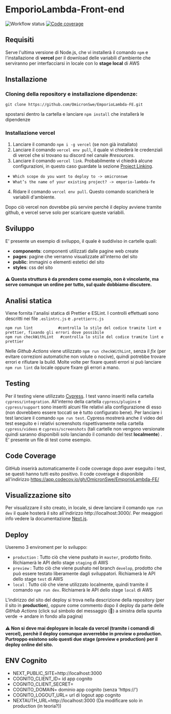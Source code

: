 # EmporioLambda-Front-end

![Workflow status](https://github.com/OmicronSwe/EmporioLambda-FE/actions/workflows/deployWebsite.yml/badge.svg)
[![Code coverage](https://codecov.io/gh/OmicronSwe/EmporioLambda-FE/branch/master/graph/badge.svg?token=S45ES4F9UL)](https://codecov.io/gh/OmicronSwe/EmporioLambda-FE)


## Requisiti
Serve l'ultima versione di Node.js, che vi installerà il comando `npm` e l'installazione di **vercel** per il download delle variabili d'ambiente che serviranno per interfacciarsi in locale con lo **stage local** di AWS

## Installazione
 ### Cloning della repository e installazione dipendenze:

```
git clone https://github.com/OmicronSwe/EmporioLambda-FE.git
```
spostarsi dentro la cartella e lanciare `npm install` che installerà le dipendenze

### Installazione vercel

1. Lanciare il comando `npm i -g vercel` (se non già installato)
2. Lanciare il comando `vercel env pull`, il quale vi chiederà le credenziali di vercel che si trovano su discord nel canale *#resources*. 
3. Lanciare il comando `vercel link`. Probabilmente vi chiedrà alcune configurazioni, in questo caso guardate la sezione [Project Linking](https://vercel.com/docs/cli).  

- `Which scope do you want to deploy to -> omicronswe`
- `What’s the name of your existing project? -> emporio-lambda-fe`

4. Ridare il comando `vercel env pull`. Questo comando scaricherà le variabili d'ambiente.

Dopo ciò vercel non dovrebbe più servire perchè il deploy avviene tramite github, e vercel serve solo per scaricare queste variabili.

## Sviluppo
E' presente un esempio di sviluppo, il quale è suddiviso in cartelle quali:
- **components**: componenti utilizzati dalle pagine web create
- **pages**: pagine che verranno visualizzate all'interno del sito
- **public**: immagini o elementi estetici del sito
- **styles**: css del sito

#### ⚠️ Questa struttura è da prendere come esempio, non è vincolante, ma serve comunque un ordine per tutto, sul quale dobbiamo discutere.

## Analisi statica
Viene fornita l'analisi statica di Prettier e ESLint. I controlli effettuati sono descritti nei file `.eslintrc.js` e `.prettierrc.js`
```
npm run lint           #controlla lo stile del codice tramite lint e prettier, fixando gli errori dove possibile
npm run checkWithLint   #controlla lo stile del codice tramite lint e prettier
```

Nelle *Github Actions* viene utilizzato `npm run checkWithLint`, senza il *fix* (per evitare correzioni automatiche non volute o nocive), quindi potrebbe trovare errori e rifiutare la build. Molte volte per fixare questi errori si può lanciare `npm run lint` da locale oppure fixare gli errori a mano.

## Testing
Per il testing viene utilizzato [Cypress](https://docs.cypress.io/guides/overview/why-cypress.html#In-a-nutshell). I test vanno inseriti nella cartella `cypress/integration`. All'interno della cartella `cypress/plugins` e `cypress/support` sono inseriti alcuni file relativi alla configurazione di esso (non dovrebbero essere toccati se è tutto configurato bene). Per lanciare i test lanciare il comando `npm run test`. Cypress mostrerà anche il video del test eseguito e i relativi screenshots rispettivamente nella cartella `cypress/videos` e `cypress/screenshots` (tali cartelle non vengono versionate quindi saranno disponibili solo lanciando il comando del test **localmente**) . E' presente un file di test come esempio.

## Code Coverage
GitHub inserirà automaticamente il code coverage dopo aver eseguito i test, se questi hanno tutti esito positivo. Il code coverage è disponibile all'indirizzo https://app.codecov.io/gh/OmicronSwe/EmporioLambda-FE/

## Visualizzazione sito
Per visualizzare il sito creato, in locale, si deve lanciare il comando `npm run dev` il quale hosterà il sito all'indirizzo http://localhost:3000/. Per meaggiori info vedere la documentazione [Next.js](https://nextjs.org/docs).

## Deploy
Useremo 3 enviroment per lo sviluppo:

- `production` : Tutto ciò che viene pushato in `master`, prodotto finito. Richiamerà le API dello stage `staging` di AWS 
- `preview` : Tutto ciò che viene pushato nel branch `develop`, prodotto che può essere testato liberamente dagli sviluppatori. Richiamerà le API dello stage `test` di AWS
- `local` : Tutto ciò che viene utilizzato localmente, quindi tramite il comando `npm run dev`. Richiamerà le API dello stage `local` di AWS

L'indirizzo del sito del deploy si trova nella descrizione della repository (per il sito in **production**), oppure come commento dopo il deploy da parte delle *GitHub Actions* (click sul simbolo del messaggio (💬) a sinistra della spunta verde -> andare in fondo alla pagina) 

#### ⚠️ Non si deve mai deployare in locale da vercel (tramite i comandi di vercel), perchè il deploy comunque avverrebbe in **preview** o **production**. Purtroppo esistono solo questi due stage (preview e production) per il deploy online del sito.

## ENV Cognito
- NEXT_PUBLIC_SITE=http://localhost:3000 
- COGNITO_CLIENT_ID= id app cognito
- COGNITO_CLIENT_SECRET=
- COGNITO_DOMAIN= dominio app cognito (senza 'https://')
- COGNITO_LOGOUT_URL= url di logout app cognito
- NEXTAUTH_URL=http://localhost:3000 (Da modificare solo in production (in teoria?))